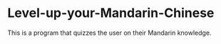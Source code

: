 # Level-up-your-Mandarin-Chinese
This is a program that quizzes the user on their Mandarin knowledge.
